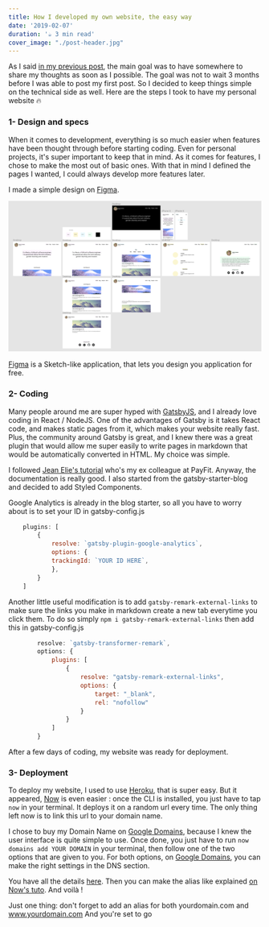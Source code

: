 ```yaml
---
title: How I developed my own website, the easy way
date: '2019-02-07'
duration: '☕️ 3 min read'
cover_image: "./post-header.jpg"
---
```


As I said [in my previous post](https://alexiatoulmet.com/blog/the-come-back-of-personal-blogging/), the main goal was to have somewhere to share my thoughts as soon as I possible. The goal was not to wait 3 months before I was able to post my first post. So I decided to keep things simple on the technical side as well.
Here are the steps I took to have my personal website 🔥
<h3>
    1- Design and specs 
</h3>

When it comes to development, everything is so much easier when features have been thought through before starting coding. Even for personal projects, it's super important to keep that in mind. 
As it comes for features, I chose to make the most out of basic ones. With that in mind I defined the pages I wanted, I could always develop more features later.

I made a simple design on [Figma](https://www.figma.com/files).

![Figma sketches](./figma.png)

[Figma](https://www.figma.com/files) is a Sketch-like application, that lets you design you application for free.

<h3>
    2- Coding
</h3>

Many people around me are super hyped with [GatsbyJS](https://www.gatsbyjs.org/), and I already love coding in React / NodeJS. One of the advantages of Gatsby is it takes React code, and makes static pages from it, which makes your website really fast. Plus, the community around Gatsby is great, and I knew there was a great plugin that would allow me super easily to write pages in markdown that would be automatically converted in HTML. My choice was simple. 

I followed [Jean Elie's tutorial](https://jean-elie.com/blog/post/building-a-blog-with-gatsby/) who's my ex colleague at PayFit. Anyway, the documentation is really good. I also started from the gatsby-starter-blog and decided to add Styled Components. 

Google Analytics is already in the blog starter, so all you have to worry about is to set your ID in gatsby-config.js
```javascript
    plugins: [
        {
            resolve: `gatsby-plugin-google-analytics`,
            options: {
            trackingId: `YOUR ID HERE`,
            },
        }
    ]
```

Another little useful modification is to add `gatsby-remark-external-links` to make sure the links you make in markdown create a new tab everytime you click them. 
To do so simply ```npm i gatsby-remark-external-links``` then add this in gatsby-config.js
```javascript
        resolve: `gatsby-transformer-remark`,
        options: {
            plugins: [
                {
                    resolve: "gatsby-remark-external-links",
                    options: {
                        target: "_blank",
                        rel: "nofollow"
                    }
                }
            ]
        }
```

After a few days of coding, my website was ready for deployment.

<h3>
3- Deployment
</h3>

To deploy my website, I used to use [Heroku](https://www.heroku.com/), that is super easy. But it appeared, [Now](https://zeit.co/now) is even easier : once the CLI is installed, you just have to tap `now` in your terminal. It deploys it on a random url every time. The only thing left now is to link this url to your domain name.

I chose to buy my Domain Name on [Google Domains](https://domains.google/), because I knew the user interface is quite simple to use. Once done, you just have to run ```now domains add YOUR DOMAIN``` in your terminal, then follow one of the two options that are given to you. For both options, on [Google Domains](https://domains.google/), you can make the right settings in the DNS section.

You have all the details [here](https://zeit.co/docs/v2/domains-and-aliases/adding-a-domain/). Then you can make the alias like explained [on Now's tuto](https://zeit.co/docs/v2/domains-and-aliases/aliasing-a-deployment/). And voilà !

Just one thing: don't forget to add an alias for both yourdomain.com and www.yourdomain.com
And you're set to go 

